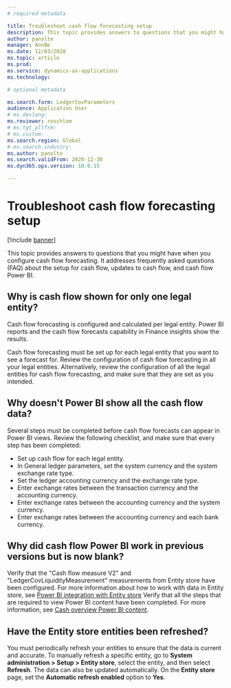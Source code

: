 ```yaml
---
# required metadata

title: Troubleshoot cash flow forecasting setup
description: This topic provides answers to questions that you might have when you configure cash flow forecasting. It addresses frequently asked questions (FAQ) about the setup for cash flow, updates to cash flow, and cash flow Power BI.
author: panolte
manager: AnnBe
ms.date: 12/03/2020
ms.topic: article
ms.prod: 
ms.service: dynamics-ax-applications
ms.technology: 

# optional metadata

ms.search.form: LedgerCovParameters
audience: Application User
# ms.devlang: 
ms.reviewer: roschlom
# ms.tgt_pltfrm: 
# ms.custom: 
ms.search.region: Global
# ms.search.industry: 
ms.author: panolte 
ms.search.validFrom: 2020-12-30
ms.dyn365.ops.version: 10.0.15

---
```


# Troubleshoot cash flow forecasting setup

[!include [banner](../includes/banner.md)]

This topic provides answers to questions that you might have when you configure cash flow forecasting. It addresses frequently asked questions (FAQ) about the setup for cash flow, updates to cash flow, and cash flow Power BI.

## Why is cash flow shown for only one legal entity?

Cash flow forecasting is configured and calculated per legal entity. Power BI reports and the cash flow forecasts capability in Finance insights show the results.

Cash flow forecasting must be set up for each legal entity that you want to see a forecast for. Review the configuration of cash flow forecasting in all your legal entities. Alternatively, review the configuration of all the legal entities for cash flow forecasting, and make sure that they are set as you intended.

## Why doesn't Power BI show all the cash flow data?

Several steps must be completed before cash flow forecasts can appear in Power BI views. Review the following checklist, and make sure that every step has been completed:

- Set up cash flow for each legal entity.
- In General ledger parameters, set the system currency and the system exchange rate type.
- Set the ledger accounting currency and the exchange rate type.
- Enter exchange rates between the transaction currency and the accounting currency.
- Enter exchange rates between the accounting currency and the system currency.
- Enter exchange rates between the accounting currency and each bank currency.

## Why did cash flow Power BI work in previous versions but is now blank?

Verify that the "Cash flow measure V2" and "LedgerCovLiquidityMeasurement" measurements from Entity store have been configured. For more information about how to work with data in Entity store, see [Power BI integration with Entity store](../../fin-ops-core/dev-itpro/analytics/power-bi-integration-entity-store.md) Verify that all the steps that are required to view Power BI content have been completed. For more information, see [Cash overview Power BI content](Cash-Overview-Power-BI-content.md).

## Have the Entity store entities been refreshed?

You must periodically refresh your entities to ensure that the data is current and accurate. To manually refresh a specific entity, go to **System administration \> Setup \> Entity store**, select the entity, and then select **Refresh**. The data can also be updated automatically. On the **Entity store** page, set the **Automatic refresh enabled** option to **Yes**.
